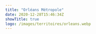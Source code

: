 ```yaml
---
title: "Orléans Métropole"
date: 2020-12-28T15:46:34Z
showTitle: true
logo: /images/territoires/orleans.webp
---
```


